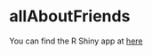 # allAboutFriends
You can find the R Shiny app at [here](https://wonderwall.shinyapps.io/allaboutfriends/)
